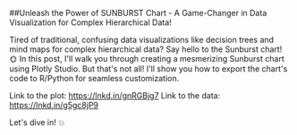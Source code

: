 ##Unleash the Power of SUNBURST Chart - A Game-Changer in Data Visualization for Complex Hierarchical Data!

Tired of traditional, confusing data visualizations like decision trees and mind maps for complex hierarchical data? Say hello to the Sunburst chart! 🌞
In this post, I'll walk you through creating a mesmerizing Sunburst chart using Plotly Studio. But that's not all! I'll show you how to export the chart's code to R/Python for seamless customization.

Link to the plot: https://lnkd.in/gnRGBjg7
Link to the data: https://lnkd.in/g5gc8jP9

Let's dive in! 💥
